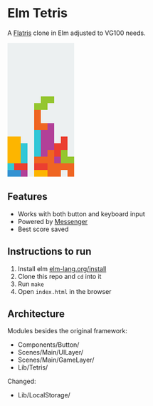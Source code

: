 # Elm Tetris
A [Flatris](https://github.com/skidding/flatris) clone in Elm adjusted to VG100 needs.

![](elm-tetris.png)

## Features

* Works with both button and keyboard input
* Powered by [Messenger](https://github.com/linsyking/Messenger)
* Best score saved

## Instructions to run

1. Install elm [elm-lang.org/install](http://elm-lang.org/install)
2. Clone this repo and `cd` into it
3. Run `make`
4. Open `index.html` in the browser

## Architecture

Modules besides the original framework:

- Components/Button/
- Scenes/Main/UILayer/
- Scenes/Main/GameLayer/
- Lib/Tetris/

Changed:

- Lib/LocalStorage/
